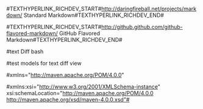 #TEXTHYPERLINK_RICHDEV_START#http://daringfireball.net/projects/markdown/ Standard Markdown#TEXTHYPERLINK_RICHDEV_END#

#TEXTHYPERLINK_RICHDEV_START#http://github.github.com/github-flavored-markdown/ GitHub Flavored Markdown#TEXTHYPERLINK_RICHDEV_END#

#text Diff bash

#test models for text diff view 

#xmlns="http://maven.apache.org/POM/4.0.0"
    
#xmlns:xsi="http://www.w3.org/2001/XMLSchema-instance" xsi:schemaLocation="http://maven.apache.org/POM/4.0.0 http://maven.apache.org/xsd/maven-4.0.0.xsd"#